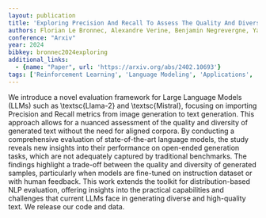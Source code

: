 ```yaml
---
layout: publication
title: 'Exploring Precision And Recall To Assess The Quality And Diversity Of Llms'
authors: Florian Le Bronnec, Alexandre Verine, Benjamin Negrevergne, Yann Chevaleyre, Alexandre Allauzen
conference: "Arxiv"
year: 2024
bibkey: bronnec2024exploring
additional_links:
  - {name: "Paper", url: 'https://arxiv.org/abs/2402.10693'}
tags: ['Reinforcement Learning', 'Language Modeling', 'Applications', 'Tools']
---
```

We introduce a novel evaluation framework for Large Language Models (LLMs)
such as \textsc\{Llama-2\} and \textsc\{Mistral\}, focusing on importing Precision
and Recall metrics from image generation to text generation. This approach
allows for a nuanced assessment of the quality and diversity of generated text
without the need for aligned corpora. By conducting a comprehensive evaluation
of state-of-the-art language models, the study reveals new insights into their
performance on open-ended generation tasks, which are not adequately captured
by traditional benchmarks. The findings highlight a trade-off between the
quality and diversity of generated samples, particularly when models are
fine-tuned on instruction dataset or with human feedback. This work extends the
toolkit for distribution-based NLP evaluation, offering insights into the
practical capabilities and challenges that current LLMs face in generating
diverse and high-quality text. We release our code and data.
